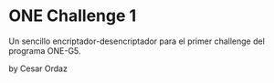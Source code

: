 # ONE Challenge 1

Un sencillo encriptador-desencriptador para el primer challenge del programa ONE-G5.

by Cesar Ordaz